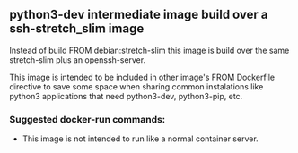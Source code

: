 ## python3-dev intermediate image build over a ssh-stretch_slim image

Instead of build FROM debian:stretch-slim this image is build over the same stretch-slim plus an openssh-server.

This image is intended to be included in other image's FROM Dockerfile directive to save some space when sharing common instalations like python3 applications that need python3-dev, python3-pip, etc.

### Suggested docker-run commands:
 - This image is not intended to run like a normal container server.

